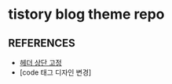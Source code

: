 # tistory blog theme repo

## REFERENCES
- [헤더 상단 고정](https://www.daleseo.com/css-position-fixed-navigation/)
- [code 태그 디자인 변경]
